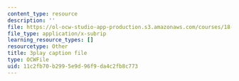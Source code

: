 ```yaml
---
content_type: resource
description: ''
file: https://ol-ocw-studio-app-production.s3.amazonaws.com/courses/18-065-matrix-methods-in-data-analysis-signal-processing-and-machine-learning-spring-2018/11c2fb70b2995e9d96f9da4c2fb8c773_Z_5uLqcwDgM.vtt
file_type: application/x-subrip
learning_resource_types: []
resourcetype: Other
title: 3play caption file
type: OCWFile
uid: 11c2fb70-b299-5e9d-96f9-da4c2fb8c773
---
```

